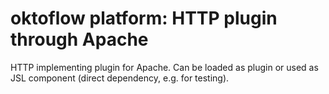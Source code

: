 # oktoflow platform: HTTP plugin through Apache

HTTP implementing plugin for Apache. Can be loaded as plugin or used as JSL component (direct dependency, e.g. for testing).

